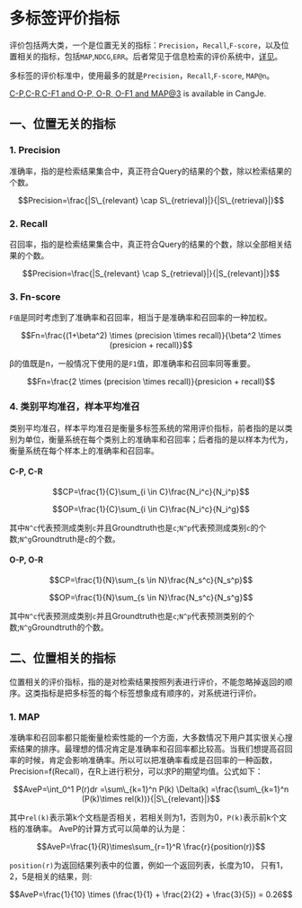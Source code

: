 # 多标签评价指标
评价包括两大类，一个是位置无关的指标：`Precision`，`Recall`,`F-score`，以及位置相关的指标，包括`MAP`,`NDCG`,`ERR`。后者常见于信息检索的评价系统中，[详见](IR_Metric.md)。

多标签的评价标准中，使用最多的就是`Precision`，`Recall`,`F-score`, `MAP@n`。

[C-P,C-R,C-F1 and O-P, O-R, O-F1 and MAP@3](../../utils/Metrics.py) is available in CangJe.

## 一、位置无关的指标

### 1. Precision
准确率，指的是检索结果集合中，真正符合Query的结果的个数，除以检索结果的个数。

```math
Precision=\frac{|S\_{relevant} \cap S\_{retrieval}|}{|S\_{retrieval}|}
```


### 2. Recall
召回率，指的是检索结果集合中，真正符合Query的结果的个数，除以全部相关结果的个数。

```math
Precision=\frac{|S_{relevant} \cap S_{retrieval}|}{|S_{relevant}|}
```


### 3. Fn-score
`F值`是同时考虑到了准确率和召回率，相当于是准确率和召回率的一种加权。

```math
Fn=\frac{(1+\beta^2) \times (precision \times recall)}{\beta^2 \times (presicion + recall)}
```


β的值既是n，一般情况下使用的是`F1`值，即准确率和召回率同等重要。

```math
Fn=\frac{2 \times (precision \times recall)}{presicion + recall}
```

### 4. 类别平均准召，样本平均准召
类别平均准召，样本平均准召是衡量多标签系统的常用评价指标，前者指的是以类别为单位，衡量系统在每个类别上的准确率和召回率；后者指的是以样本为代为，衡量系统在每个样本上的准确率和召回率。

#### C-P, C-R
```math
CP=\frac{1}{C}\sum_{i \in C}\frac{N_i^c}{N_i^p}
```

```math
OP=\frac{1}{C}\sum_{i \in C}\frac{N_i^c}{N_i^g}
```
其中`N^c`代表预测成类别`c`并且Groundtruth也是`c`;`N^p`代表预测成类别`c`的个数;`N^g`Groundtruth是`c`的个数。

#### O-P, O-R
```math
CP=\frac{1}{N}\sum_{s \in N}\frac{N_s^c}{N_s^p}
```

```math
OP=\frac{1}{N}\sum_{s \in N}\frac{N_s^c}{N_s^g}
```

其中`N^c`代表预测成类别`c`并且Groundtruth也是`c`;`N^p`代表预测类别的个数;`N^g`Groundtruth的个数。

## 二、位置相关的指标
位置相关的评价指标，指的是对检索结果按照列表进行评价，不能忽略掉返回的顺序。这类指标是把多标签的每个标签想象成有顺序的，对系统进行评价。

### 1. MAP
准确率和召回率都只能衡量检索性能的一个方面，大多数情况下用户其实很关心搜索结果的排序。最理想的情况肯定是准确率和召回率都比较高。当我们想提高召回率的时候，肯定会影响准确率。所以可以把准确率看成是召回率的一种函数，Precision=f(Recall)，在R上进行积分，可以求P的期望均值。公式如下： 

```math
AveP=\int_0^1 P(r)dr  =\sum\_{k=1}^n P(k)  \Delta(k) =\frac{\sum\_{k=1}^n (P(k)\times rel(k))}{|S\_{relevant}|}
```


其中`rel(k)`表示第k个文档是否相关，若相关则为1，否则为0，`P(k)`表示前k个文档的准确率。 AveP的计算方式可以简单的认为是： 

```math
AveP=\frac{1}{R}\times\sum_{r=1}^R \frac{r}{position(r)}
```


`position(r)`为返回结果列表中的位置，例如一个返回列表，长度为10， 只有1，2，5是相关的结果，则:

```math
AveP=\frac{1}{10} \times (\frac{1}{1} + \frac{2}{2} + \frac{3}{5}) = 0.26
```
